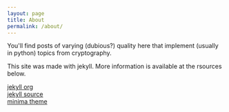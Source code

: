 ```yaml
---
layout: page
title: About
permalink: /about/
---
```


You'll find posts of varying (dubious?) quality here that implement
(usually in python) topics from cryptography.

This site was made with jekyll. More information is available at the
rsources below.

[jekyll org](https://github.com/jekyll) <br />
[jekyll source](https://github.com/jekyll/jekyll) <br />
[minima theme](https://github.com/jekyll/minima) <br />
